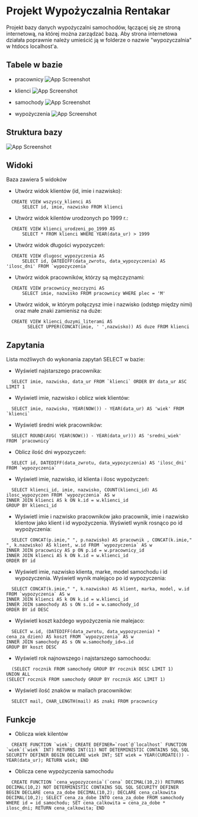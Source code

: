 
# Projekt Wypożyczalnia Rentakar

Projekt bazy danych wypożyczalni samochodów, łączącej się ze stroną internetową, na której można zarządzać bazą.
Aby strona internetowa działała poprawnie należy umieścić ją w folderze o nazwie "wypozyczalnia" w htdocs localhost'a.

## Tabele w bazie

- pracownicy
![App Screenshot](https://i.ibb.co/CWszVTG/Screenshot-2024-03-06-182421.png)

- klienci
![App Screenshot](https://i.ibb.co/K092Wk3/Screenshot-2024-03-06-182426.png)

- samochody
![App Screenshot](https://i.ibb.co/QXr9NGX/Screenshot-2024-03-06-182431.png)

- wypożyczenia
![App Screenshot](https://i.ibb.co/hmvNzGg/shared-image.jpg)


## Struktura bazy

![App Screenshot](https://i.ibb.co/82rMvWh/68747470733a2f2f692e6962622e636f2f344d38356733432f737472756b747572612e706e67.png)


## Widoki

Baza zawiera 5 widoków

- Utwórz widok klientów (id, imie i nazwisko):
```nazwa
  CREATE VIEW wszyscy_klienci AS
      SELECT id, imie, nazwisko FROM klienci
```

- Utwórz widok kilentów urodzonych po 1999 r.:
```nazwa
  CREATE VIEW klienci_urodzeni_po_1999 AS
      SELECT * FROM klienci WHERE YEAR(data_ur) > 1999
```

- Utwórz widok długości wypozyczeń:
```nazwa
  CREATE VIEW dlugosc_wypozyczenia AS
      SELECT id, DATEDIFF(data_zwrotu, data_wypozyczenia) AS 'ilosc_dni' FROM `wypozyczenia`
```

- Utwórz widok pracowników, którzy są mężczyznami:
```nazwa
  CREATE VIEW pracownicy_mezczyzni AS
      SELECT imie, nazwisko FROM pracownicy WHERE plec = 'M'
```

- Utwórz widok, w którym połączysz imie i nazwisko (odstęp między nimi) oraz małe znaki zamienisz na duże:
```nazwa
  CREATE VIEW klienci_duzymi_literami AS
 	    SELECT UPPER(CONCAT(imie, ' ',nazwisko)) AS duze FROM klienci 
```
## Zapytania

Lista możliwych do wykonania zapytań SELECT w bazie:

- Wyświetl najstarszego pracownika:
```zapytanie
  SELECT imie, nazwisko, data_ur FROM `klienci` ORDER BY data_ur ASC LIMIT 1
```

- Wyświetl imie, nazwisko i oblicz wiek klientów: 
```zapytanie
  SELECT imie, nazwisko, YEAR(NOW()) - YEAR(data_ur) AS 'wiek' FROM `klienci`
```

- Wyświetl średni wiek pracowników: 
```zapytanie
  SELECT ROUND(AVG( YEAR(NOW()) - YEAR(data_ur))) AS 'sredni_wiek' FROM `pracownicy`
```

- Oblicz ilość dni wypozyczeń:
```zapytanie
  SELECT id, DATEDIFF(data_zwrotu, data_wypozyczenia) AS 'ilosc_dni' FROM `wypozyczenia`
```

- Wyświetl imie, nazwisko, id klienta i ilosc wypożyczeń: 
```zapytanie
  SELECT klienci_id, imie, nazwisko, COUNT(klienci_id) AS ilosc_wypozyczen FROM `wypozyczenia` AS w
INNER JOIN klienci AS k ON k.id = w.klienci_id
GROUP BY klienci_id
```

- Wyświetl imie i nazwisko pracowników jako pracownik, imie i nazwisko klientow jako klient i id wypożyczenia. Wyświetl wynik rosnąco po id wypożyczenia:
```zapytanie
  SELECT CONCAT(p.imie," ", p.nazwisko) AS pracownik , CONCAT(k.imie," ", k.nazwisko) AS klient, w.id FROM `wypozyczenia` AS w
INNER JOIN pracownicy AS p ON p.id = w.pracownicy_id
INNER JOIN klienci AS k ON k.id = w.klienci_id
ORDER BY id
```

- Wyświetl imie, nazwisko klienta, marke, model samochodu i id wypozyczenia. Wyświetl wynik malejąco po id wypozyczenia:
```zapytanie
  SELECT CONCAT(k.imie," ", k.nazwisko) AS klient, marka, model, w.id FROM `wypozyczenia` AS w
INNER JOIN klienci AS k ON k.id = w.klienci_id
INNER JOIN samochody AS s ON s.id = w.samochody_id
ORDER BY id DESC
```

- Wyświetl koszt każdego wypożyczenia nie malejaco:
```zapytanie
  SELECT w.id, (DATEDIFF(data_zwrotu, data_wypozyczenia) * cena_za_dzien) AS koszt FROM `wypozyczenia` AS w
INNER JOIN samochody AS s ON w.samochody_id=s.id
GROUP BY koszt DESC
```

- Wyświetl rok najnowszego i najstarszego samochoodu:
```zapytanie
  (SELECT rocznik FROM samochody GROUP BY rocznik DESC LIMIT 1)
UNION ALL
(SELECT rocznik FROM samochody GROUP BY rocznik ASC LIMIT 1)
```

- Wyświetl ilość znaków w mailach pracowników:
```zapytanie
  SELECT mail, CHAR_LENGTH(mail) AS znaki FROM pracownicy
```

## Funkcje

- Oblicza wiek kilentów
```zapytanie
  CREATE FUNCTION `wiek`; CREATE DEFINER=`root`@`localhost` FUNCTION `wiek`(`wiek` INT) RETURNS INT(11) NOT DETERMINISTIC CONTAINS SQL SQL SECURITY DEFINER BEGIN DECLARE wiek INT; SET wiek = YEAR(CURDATE()) - YEAR(data_ur); RETURN wiek; END
```

- Oblicza cene wypożyczenia samochodu
```zapytanie
  CREATE FUNCTION `cena_wypozyzcenia`(`cena` DECIMAL(10,2)) RETURNS DECIMAL(10,2) NOT DETERMINISTIC CONTAINS SQL SQL SECURITY DEFINER BEGIN DECLARE cena_za_dobe DECIMAL(10,2); DECLARE cena_calkowita DECIMAL(10,2); SELECT cena_za_dobe INTO cena_za_dobe FROM samochody WHERE id = id_samochodu; SET cena_calkowita = cena_za_dobe * ilosc_dni; RETURN cena_calkowita; END
```
